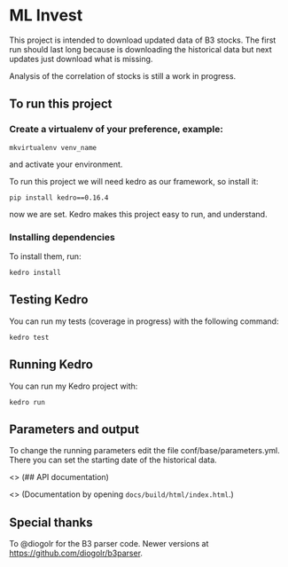 # ML Invest

This project is intended to download updated data of B3 stocks. 
The first run should last long because is downloading the historical data but
next updates just download what is missing.

Analysis of the correlation of stocks is still a work in progress.

## To run this project

### Create a virtualenv of your preference, example:

```
mkvirtualenv venv_name
```

and activate your environment.

To run this project we will need kedro as our framework, so install it:

```
pip install kedro==0.16.4
```

now we are set. Kedro makes this project easy to run, and understand.

### Installing dependencies

To install them, run:

```
kedro install
```

## Testing Kedro

You can run my tests (coverage in progress) with the following command:

```
kedro test
```

## Running Kedro

You can run my Kedro project with:

```
kedro run
```

## Parameters and output

To change the running parameters edit the file conf/base/parameters.yml.
There you can set the starting date of the historical data.

<> (## API documentation)

<> (Documentation by opening `docs/build/html/index.html`.)

## Special thanks
To @diogolr for the B3 parser code. Newer versions at https://github.com/diogolr/b3parser.
